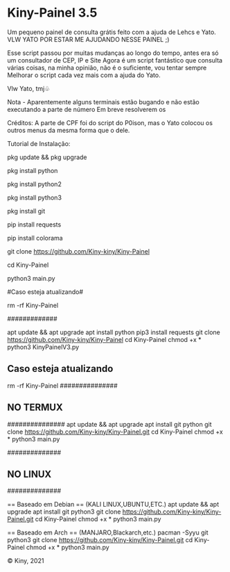 # Kiny-Painel 3.5
Um pequeno painel de consulta grátis feito com a ajuda de Lehcs e Yato.
VLW YATO POR ESTAR ME AJUDANDO NESSE PAINEL ;) 

Esse script passou por muitas mudanças ao longo do tempo, antes era só um consultador de CEP, IP e Site
Agora é um script fantástico que consulta várias coisas, na minha opinião, não é o suficiente, vou tentar sempre
Melhorar o script cada vez mais com a ajuda do Yato.

Vlw Yato, tmj♧

Nota - Aparentemente alguns terminais estão bugando e não estão executando a parte de número 
Em breve resolverem os

Créditos: A parte de CPF foi do script do P0ison, mas o Yato colocou os outros menus da mesma forma que o dele.

Tutorial de Instalação:

pkg update && pkg upgrade

pkg install python 

pkg install python2

pkg install python3

pkg install git

pip install requests

pip install colorama

git clone https://github.com/Kiny-kiny/Kiny-Painel

cd Kiny-Painel

python3 main.py

#Caso esteja atualizando#

rm -rf Kiny-Painel
 
#############

apt update && apt upgrade
apt install python
pip3 install requests
git clone https://github.com/Kiny-kiny/Kiny-Painel
cd Kiny-Painel
chmod +x *
python3 KinyPainelV3.py

## Caso esteja atualizando ##
rm -rf Kiny-Painel
###############
## NO TERMUX ##
###############
apt update && apt upgrade
apt install git python
git clone https://github.com/Kiny-kiny/Kiny-Painel.git
cd Kiny-Painel
chmod +x *
python3 main.py

##############
## NO LINUX ##
##############

== Baseado em Debian == (KALI LINUX,UBUNTU,ETC.)
apt update && apt upgrade
apt install git python3
git clone https://github.com/Kiny-kiny/Kiny-Painel.git
cd Kiny-Painel
chmod +x *
python3 main.py

== Baseado em Arch == (MANJARO,Blackarch,etc.)
pacman -Syyu git python3
git clone https://github.com/Kiny-kiny/Kiny-Painel.git
cd Kiny-Painel
chmod +x *
python3 main.py

© Kiny, 2021
